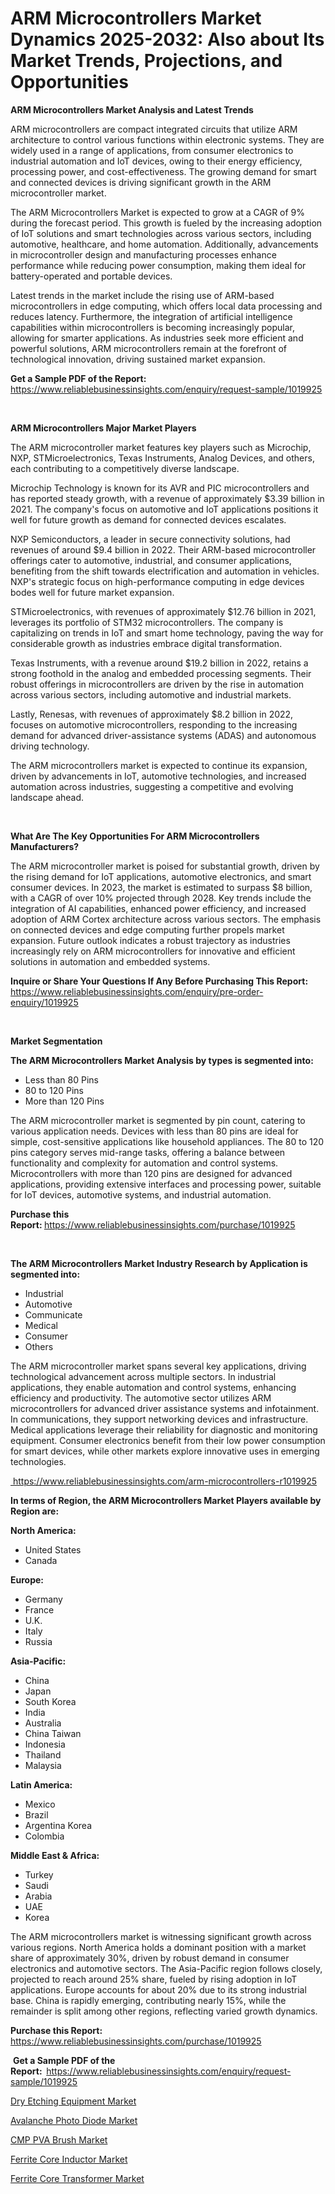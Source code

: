 <p><h1>ARM Microcontrollers Market Dynamics 2025-2032: Also about Its Market Trends, Projections, and Opportunities</h1></p><p><strong>ARM Microcontrollers Market Analysis and Latest Trends</strong></p>
<p><p>ARM microcontrollers are compact integrated circuits that utilize ARM architecture to control various functions within electronic systems. They are widely used in a range of applications, from consumer electronics to industrial automation and IoT devices, owing to their energy efficiency, processing power, and cost-effectiveness. The growing demand for smart and connected devices is driving significant growth in the ARM microcontroller market.</p><p>The ARM Microcontrollers Market is expected to grow at a CAGR of 9% during the forecast period. This growth is fueled by the increasing adoption of IoT solutions and smart technologies across various sectors, including automotive, healthcare, and home automation. Additionally, advancements in microcontroller design and manufacturing processes enhance performance while reducing power consumption, making them ideal for battery-operated and portable devices.</p><p>Latest trends in the market include the rising use of ARM-based microcontrollers in edge computing, which offers local data processing and reduces latency. Furthermore, the integration of artificial intelligence capabilities within microcontrollers is becoming increasingly popular, allowing for smarter applications. As industries seek more efficient and powerful solutions, ARM microcontrollers remain at the forefront of technological innovation, driving sustained market expansion.</p></p>
<p><strong>Get a Sample PDF of the Report:&nbsp;</strong> <a href="https://www.reliablebusinessinsights.com/enquiry/request-sample/1019925?utm_campaign=1138&utm_medium=2&utm_source=Github&utm_content=ia&utm_term=06042025&utm_id=arm-microcontrollers">https://www.reliablebusinessinsights.com/enquiry/request-sample/1019925</a></p>
<p>&nbsp;</p>
<p><strong>ARM Microcontrollers Major Market Players</strong></p>
<p><p>The ARM microcontroller market features key players such as Microchip, NXP, STMicroelectronics, Texas Instruments, Analog Devices, and others, each contributing to a competitively diverse landscape. </p><p>Microchip Technology is known for its AVR and PIC microcontrollers and has reported steady growth, with a revenue of approximately $3.39 billion in 2021. The company's focus on automotive and IoT applications positions it well for future growth as demand for connected devices escalates.</p><p>NXP Semiconductors, a leader in secure connectivity solutions, had revenues of around $9.4 billion in 2022. Their ARM-based microcontroller offerings cater to automotive, industrial, and consumer applications, benefiting from the shift towards electrification and automation in vehicles. NXP's strategic focus on high-performance computing in edge devices bodes well for future market expansion.</p><p>STMicroelectronics, with revenues of approximately $12.76 billion in 2021, leverages its portfolio of STM32 microcontrollers. The company is capitalizing on trends in IoT and smart home technology, paving the way for considerable growth as industries embrace digital transformation.</p><p>Texas Instruments, with a revenue around $19.2 billion in 2022, retains a strong foothold in the analog and embedded processing segments. Their robust offerings in microcontrollers are driven by the rise in automation across various sectors, including automotive and industrial markets.</p><p>Lastly, Renesas, with revenues of approximately $8.2 billion in 2022, focuses on automotive microcontrollers, responding to the increasing demand for advanced driver-assistance systems (ADAS) and autonomous driving technology.</p><p>The ARM microcontrollers market is expected to continue its expansion, driven by advancements in IoT, automotive technologies, and increased automation across industries, suggesting a competitive and evolving landscape ahead.</p></p>
<p>&nbsp;</p>
<p><strong>What Are The Key Opportunities For ARM Microcontrollers Manufacturers?</strong></p>
<p><p>The ARM microcontroller market is poised for substantial growth, driven by the rising demand for IoT applications, automotive electronics, and smart consumer devices. In 2023, the market is estimated to surpass $8 billion, with a CAGR of over 10% projected through 2028. Key trends include the integration of AI capabilities, enhanced power efficiency, and increased adoption of ARM Cortex architecture across various sectors. The emphasis on connected devices and edge computing further propels market expansion. Future outlook indicates a robust trajectory as industries increasingly rely on ARM microcontrollers for innovative and efficient solutions in automation and embedded systems.</p></p>
<p><strong>Inquire or Share Your Questions If Any Before Purchasing This Report:</strong> <a href="https://www.reliablebusinessinsights.com/enquiry/pre-order-enquiry/1019925?utm_campaign=1138&utm_medium=2&utm_source=Github&utm_content=ia&utm_term=06042025&utm_id=arm-microcontrollers">https://www.reliablebusinessinsights.com/enquiry/pre-order-enquiry/1019925</a></p>
<p>&nbsp;</p>
<p><strong>Market Segmentation</strong></p>
<p><strong>The ARM Microcontrollers Market Analysis by types is segmented into:</strong></p>
<p><ul><li>Less than 80 Pins</li><li>80 to 120 Pins</li><li>More than 120 Pins</li></ul></p>
<p><p>The ARM microcontroller market is segmented by pin count, catering to various application needs. Devices with less than 80 pins are ideal for simple, cost-sensitive applications like household appliances. The 80 to 120 pins category serves mid-range tasks, offering a balance between functionality and complexity for automation and control systems. Microcontrollers with more than 120 pins are designed for advanced applications, providing extensive interfaces and processing power, suitable for IoT devices, automotive systems, and industrial automation.</p></p>
<p><strong>Purchase this Report:&nbsp;</strong><a href="https://www.reliablebusinessinsights.com/purchase/1019925?utm_campaign=1138&utm_medium=2&utm_source=Github&utm_content=ia&utm_term=06042025&utm_id=arm-microcontrollers">https://www.reliablebusinessinsights.com/purchase/1019925</a></p>
<p>&nbsp;</p>
<p><strong>The ARM Microcontrollers Market Industry Research by Application is segmented into:</strong></p>
<p><ul><li>Industrial</li><li>Automotive</li><li>Communicate</li><li>Medical</li><li>Consumer</li><li>Others</li></ul></p>
<p><p>The ARM microcontroller market spans several key applications, driving technological advancement across multiple sectors. In industrial applications, they enable automation and control systems, enhancing efficiency and productivity. The automotive sector utilizes ARM microcontrollers for advanced driver assistance systems and infotainment. In communications, they support networking devices and infrastructure. Medical applications leverage their reliability for diagnostic and monitoring equipment. Consumer electronics benefit from their low power consumption for smart devices, while other markets explore innovative uses in emerging technologies.</p></p>
<p><a href="https://www.reliablebusinessinsights.com/arm-microcontrollers-r1019925?utm_campaign=1138&utm_medium=2&utm_source=Github&utm_content=ia&utm_term=06042025&utm_id=arm-microcontrollers">&nbsp;https://www.reliablebusinessinsights.com/arm-microcontrollers-r1019925</a></p>
<p><strong>In terms of Region, the ARM Microcontrollers Market Players available by Region are:</strong></p>
<p>
    <p> <strong> North America: </strong>
        <ul>
            <li>United States</li>
            <li>Canada</li>
        </ul>
        </p> 
    <p> <strong> Europe: </strong>
        <ul>
            <li>Germany</li>
            <li>France</li>
            <li>U.K.</li>
            <li>Italy</li>
            <li>Russia</li>
        </ul>
        </p> 
    <p> <strong> Asia-Pacific: </strong>
        <ul>
            <li>China</li>
            <li>Japan</li>
            <li>South Korea</li>
            <li>India</li>
            <li>Australia</li>
            <li>China Taiwan</li>
            <li>Indonesia</li>
            <li>Thailand</li>
            <li>Malaysia</li>
        </ul>
        </p> 
    <p> <strong> Latin America: </strong>
        <ul>
            <li>Mexico</li>
            <li>Brazil</li>
            <li>Argentina Korea</li>
            <li>Colombia</li>
        </ul>
        </p> 
    <p> <strong> Middle East & Africa: </strong>
        <ul>
            <li>Turkey</li>
            <li>Saudi</li>
            <li>Arabia</li>
            <li>UAE</li>
            <li>Korea</li>
        </ul>
    </p>
    </p>
<p><p>The ARM microcontrollers market is witnessing significant growth across various regions. North America holds a dominant position with a market share of approximately 30%, driven by robust demand in consumer electronics and automotive sectors. The Asia-Pacific region follows closely, projected to reach around 25% share, fueled by rising adoption in IoT applications. Europe accounts for about 20% due to its strong industrial base. China is rapidly emerging, contributing nearly 15%, while the remainder is split among other regions, reflecting varied growth dynamics.</p></p>
<p><strong>Purchase this Report: </strong><a href="https://www.reliablebusinessinsights.com/purchase/1019925?utm_campaign=1138&utm_medium=2&utm_source=Github&utm_content=ia&utm_term=06042025&utm_id=arm-microcontrollers">https://www.reliablebusinessinsights.com/purchase/1019925</a></p>
<p>&nbsp;<strong>Get a Sample PDF of the Report:&nbsp;&nbsp;</strong><a href="https://www.reliablebusinessinsights.com/enquiry/request-sample/1019925?utm_campaign=1138&utm_medium=2&utm_source=Github&utm_content=ia&utm_term=06042025&utm_id=arm-microcontrollers">https://www.reliablebusinessinsights.com/enquiry/request-sample/1019925</a></p>
<p><strong></strong></p>
<p><p><a href="https://github.com/latilsmickl8/Market-Research-Report-List-1/blob/main/dry-etching-equipment-market.md?utm_campaign=1138&utm_medium=2&utm_source=Github&utm_content=ia&utm_term=06042025&utm_id=arm-microcontrollers">Dry Etching Equipment Market</a></p><p><a href="https://github.com/totrisammir/Market-Research-Report-List-1/blob/main/avalanche-photo-diode-market.md?utm_campaign=1138&utm_medium=2&utm_source=Github&utm_content=ia&utm_term=06042025&utm_id=arm-microcontrollers">Avalanche Photo Diode Market</a></p><p><a href="https://github.com/haklagjbj/Market-Research-Report-List-1/blob/main/cmp-pva-brush-market.md?utm_campaign=1138&utm_medium=2&utm_source=Github&utm_content=ia&utm_term=06042025&utm_id=arm-microcontrollers">CMP PVA Brush Market</a></p><p><a href="https://github.com/guyerkanakwu/Market-Research-Report-List-1/blob/main/ferrite-core-inductor-market.md?utm_campaign=1138&utm_medium=2&utm_source=Github&utm_content=ia&utm_term=06042025&utm_id=arm-microcontrollers">Ferrite Core Inductor Market</a></p><p><a href="https://github.com/tandepinho3p/Market-Research-Report-List-1/blob/main/ferrite-core-transformer-market.md?utm_campaign=1138&utm_medium=2&utm_source=Github&utm_content=ia&utm_term=06042025&utm_id=arm-microcontrollers">Ferrite Core Transformer Market</a></p></p>